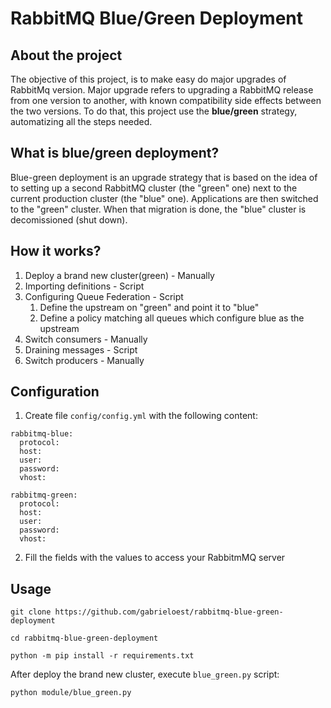
# RabbitMQ Blue/Green Deployment

## About the project
The objective of this project, is to make easy do major upgrades of RabbitMq version. Major upgrade refers to upgrading a RabbitMQ release from one version to another, with known compatibility side effects between the two versions. To do that, this project use the **blue/green** strategy, automatizing all the steps needed.

## What is blue/green deployment?
Blue-green deployment is an upgrade strategy that is based on the idea of to setting up a second RabbitMQ cluster (the "green" one) next to the current production cluster (the "blue" one). Applications are then switched to the "green" cluster. When that migration is done, the "blue" cluster is decomissioned (shut down).

## How it works?
1. Deploy a brand new cluster(green) - Manually
2. Importing definitions - Script
3. Configuring Queue Federation - Script
    1. Define the upstream on "green" and point it to "blue"
    2. Define a policy matching all queues which configure blue as the upstream
4. Switch consumers - Manually
5. Draining messages - Script
5. Switch producers - Manually

## Configuration
1. Create file `config/config.yml` with the following content:
```
rabbitmq-blue:
  protocol:
  host:
  user:
  password:
  vhost:

rabbitmq-green:
  protocol:
  host:
  user:
  password:
  vhost:
```
2. Fill the fields with the values to access your RabbitmMQ server

## Usage
```
git clone https://github.com/gabrieloest/rabbitmq-blue-green-deployment
```
```
cd rabbitmq-blue-green-deployment
```
```
python -m pip install -r requirements.txt
```

After deploy the brand new cluster, execute `blue_green.py` script:
```
python module/blue_green.py
```
